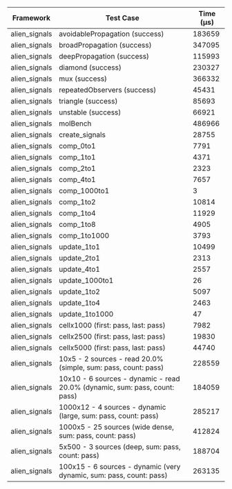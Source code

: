 | Framework | Test Case | Time (μs) |
| --- | --- | --- |
| alien_signals | avoidablePropagation (success) | 183659 |
| alien_signals | broadPropagation (success) | 347095 |
| alien_signals | deepPropagation (success) | 115993 |
| alien_signals | diamond (success) | 230327 |
| alien_signals | mux (success) | 366332 |
| alien_signals | repeatedObservers (success) | 45431 |
| alien_signals | triangle (success) | 85693 |
| alien_signals | unstable (success) | 66921 |
| alien_signals | molBench | 486966 |
| alien_signals | create_signals | 28755 |
| alien_signals | comp_0to1 | 7791 |
| alien_signals | comp_1to1 | 4371 |
| alien_signals | comp_2to1 | 2323 |
| alien_signals | comp_4to1 | 7657 |
| alien_signals | comp_1000to1 | 3 |
| alien_signals | comp_1to2 | 10814 |
| alien_signals | comp_1to4 | 11929 |
| alien_signals | comp_1to8 | 4905 |
| alien_signals | comp_1to1000 | 3793 |
| alien_signals | update_1to1 | 10499 |
| alien_signals | update_2to1 | 2313 |
| alien_signals | update_4to1 | 2557 |
| alien_signals | update_1000to1 | 26 |
| alien_signals | update_1to2 | 5097 |
| alien_signals | update_1to4 | 2463 |
| alien_signals | update_1to1000 | 47 |
| alien_signals | cellx1000 (first: pass, last: pass) | 7982 |
| alien_signals | cellx2500 (first: pass, last: pass) | 19830 |
| alien_signals | cellx5000 (first: pass, last: pass) | 44740 |
| alien_signals | 10x5 - 2 sources - read 20.0% (simple, sum: pass, count: pass) | 228559 |
| alien_signals | 10x10 - 6 sources - dynamic - read 20.0% (dynamic, sum: pass, count: pass) | 184059 |
| alien_signals | 1000x12 - 4 sources - dynamic (large, sum: pass, count: pass) | 285217 |
| alien_signals | 1000x5 - 25 sources (wide dense, sum: pass, count: pass) | 412824 |
| alien_signals | 5x500 - 3 sources (deep, sum: pass, count: pass) | 188704 |
| alien_signals | 100x15 - 6 sources - dynamic (very dynamic, sum: pass, count: pass) | 263135 |
